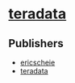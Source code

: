 # [teradata](https://pypi.org/project/teradata)



## Publishers
- [ericscheie](https://pypi.org/user/ericscheie)
- [teradata](https://pypi.org/user/teradata)

